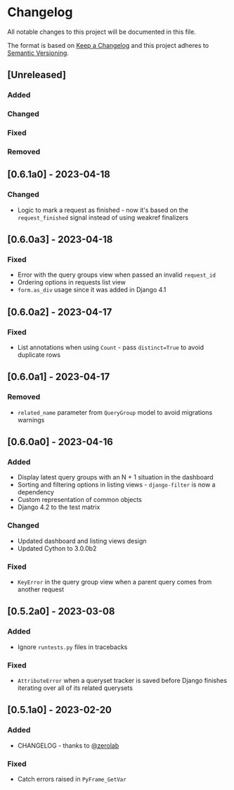 # Changelog

All notable changes to this project will be documented in this file.

The format is based on [Keep a Changelog](https://keepachangelog.com/en/1.0.0/) and this project adheres to [Semantic Versioning](https://semver.org/spec/v2.0.0.html).

## [Unreleased]

### Added

### Changed

### Fixed

### Removed

## [0.6.1a0] - 2023-04-18

### Changed

- Logic to mark a request as finished - now it's based on the `request_finished` signal instead of using weakref finalizers

## [0.6.0a3] - 2023-04-18

### Fixed

- Error with the query groups view when passed an invalid `request_id`
- Ordering options in requests list view
- `form.as_div` usage since it was added in Django 4.1

## [0.6.0a2] - 2023-04-17

### Fixed

- List annotations when using `Count` - pass `distinct=True` to avoid duplicate rows

## [0.6.0a1] - 2023-04-17

### Removed

- `related_name` parameter from `QueryGroup` model to avoid migrations warnings

## [0.6.0a0] - 2023-04-16

### Added

- Display latest query groups with an N + 1 situation in the dashboard
- Sorting and filtering options in listing views - `django-filter` is now a dependency
- Custom representation of common objects
- Django 4.2 to the test matrix

### Changed

- Updated dashboard and listing views design
- Updated Cython to 3.0.0b2

### Fixed

- `KeyError` in the query group view when a parent query comes from another request

## [0.5.2a0] - 2023-03-08

### Added

- Ignore `runtests.py` files in tracebacks

### Fixed

- `AttributeError` when a queryset tracker is saved before Django finishes iterating over all of its related querysets

## [0.5.1a0] - 2023-02-20

### Added

- CHANGELOG - thanks to [@zerolab](https://github.com/zerolab)

### Fixed

- Catch errors raised in `PyFrame_GetVar`

